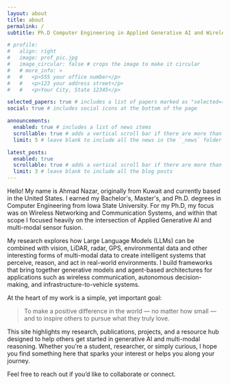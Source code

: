 ```yaml
---
layout: about
title: about
permalink: /
subtitle: Ph.D Computer Engineering in Applied Generative AI and Wireless Networks

# profile:
#   align: right
#   image: prof_pic.jpg
#   image_circular: false # crops the image to make it circular
#   # more_info: >
#   #   <p>555 your office number</p>
#   #   <p>123 your address street</p>
#   #   <p>Your City, State 12345</p>

selected_papers: true # includes a list of papers marked as "selected={true}"
social: true # includes social icons at the bottom of the page

announcements:
  enabled: true # includes a list of news items
  scrollable: true # adds a vertical scroll bar if there are more than 3 news items
  limit: 5 # leave blank to include all the news in the `_news` folder

latest_posts:
  enabled: true
  scrollable: true # adds a vertical scroll bar if there are more than 3 new posts items
  limit: 3 # leave blank to include all the blog posts
---
```


Hello! My name is Ahmad Nazar, originally from Kuwait and currently based in the United States. I earned my Bachelor's, Master's, and Ph.D. degrees in Computer Engineering from Iowa State University. For my Ph.D, my focus was on Wireless Networking and Communication Systems, and within that scope I focused heavily on the intersection of Applied Generative AI and multi-modal sensor fusion.

My research explores how Large Language Models (LLMs) can be combined with vision, LiDAR, radar, GPS, environmental data and other interesting forms of multi-modal data to create intelligent systems that perceive, reason, and act in real-world environments. I build frameworks that bring together generative models and agent-based architectures for applications such as wireless communication, autonomous decision-making, and infrastructure-to-vehicle systems.

At the heart of my work is a simple, yet important goal:  
> To make a positive difference in the world — no matter how small — and to inspire others to pursue what they truly love.

This site highlights my research, publications, projects, and a resource hub designed to help others get started in generative AI and multi-modal reasoning. Whether you're a student, researcher, or simply curious, I hope you find something here that sparks your interest or helps you along your journey.

Feel free to reach out if you’d like to collaborate or connect.
